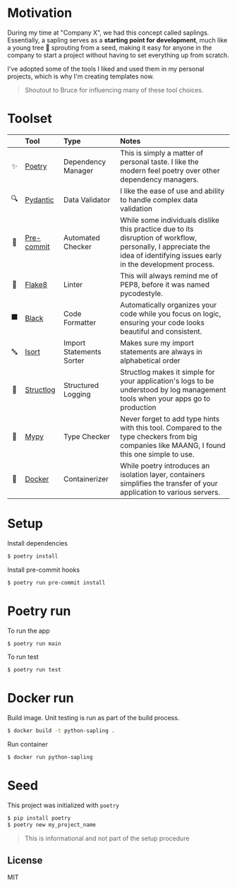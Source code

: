 # Motivation

During my time at "Company X", we had this concept called saplings. Essentially, a sapling serves as a **starting point for development**, much like a young tree 🌱 sprouting from a seed, making it easy for anyone in the company to start a project without having to set everything up from scratch.

I've adopted some of the tools I liked and used them in my personal projects, which is why I'm creating templates now.

>Shoutout to Bruce for influencing many of these tool choices.

# Toolset

|      | Tool       | Type                     | Notes                                                                                                                                                                     |
|:----------:|:-----------|:-------------------------|:--------------------------------------------------------------------------------------------------------------------------------------------------------------------------|
| ✨         | [Poetry](https://python-poetry.org/)     | Dependency Manager       | This is simply a matter of personal taste. I like the modern feel poetry over other dependency managers.                                                                  |
| 🔍         | [Pydantic](https://docs.pydantic.dev/latest/)   | Data Validator           | I like the ease of use and ability to handle complex data validation                                                                                                      |
| 🔄         | [Pre-commit](https://pre-commit.com/) | Automated Checker        | While some individuals dislike this practice due to its disruption of workflow, personally, I appreciate the idea of identifying issues early in the development process. |
| 🚨         | [Flake8](https://flake8.pycqa.org/en/latest/)     | Linter                   | This will always remind me of PEP8, before it was named pycodestyle.                                                                                                      |
| ⬛         | [Black](https://black.readthedocs.io/en/stable/)      | Code Formatter           | Automatically organizes your code while you focus on logic, ensuring your code looks beautiful and consistent.                                                            |
| 🔤         | [Isort](https://pycqa.github.io/isort/)      | Import Statements Sorter | Makes sure my import statements are always in alphabetical order                                                                                                          |
| 📝         | [Structlog](https://www.structlog.org/en/stable/)  | Structured Logging       | Structlog makes it simple for your application's logs to be understood by log management tools when your apps go to production                                            |
| 🧪         | [Mypy](https://mypy.readthedocs.io/en/stable/)       | Type Checker             | Never forget to add type hints with this tool. Compared to the type checkers from big companies like MAANG, I found this one simple to use.                               |
| 🐳         | [Docker](https://www.docker.com/)     | Containerizer            | While poetry introduces an isolation layer, containers simplifies the transfer of your application to various servers.                                                        |

# Setup
Install dependencies
```bash
$ poetry install
```
Install pre-commit hooks
```bash
$ poetry run pre-commit install
```

# Poetry run
To run the app
```bash
$ poetry run main
```
To run test
```bash
$ poetry run test
```
# Docker run
Build image. Unit testing is run as part of the build process.
```bash
$ docker build -t python-sapling .
```
Run container
```bash
$ docker run python-sapling
```

# Seed
This project was initialized with `poetry`
```bash
$ pip install poetry
$ poetry new my_project_name
```
> This is informational and not part of the setup procedure

## License
MIT
